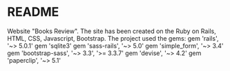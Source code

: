 # README

Website "Books Review".
The site has been created on the Ruby on Rails, HTML, CSS, Javascript, Bootstrap.
The project used the gems:
gem 'rails', '~> 5.0.1'
gem 'sqlite3'
gem 'sass-rails', '~> 5.0'
gem 'simple_form', '~> 3.4'
gem 'bootstrap-sass', '~> 3.3', '>= 3.3.7'
gem 'devise', '~> 4.2'
gem 'paperclip', '~> 5.1'
